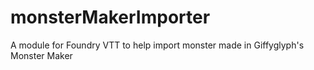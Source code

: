 # monsterMakerImporter
A module for Foundry VTT to help import monster made in Giffyglyph's Monster Maker

